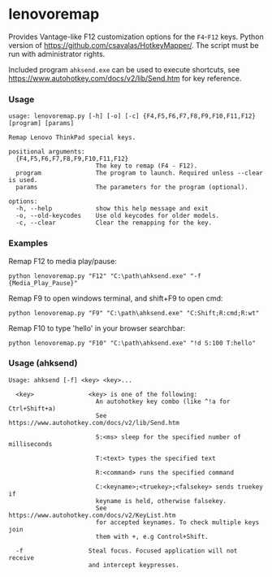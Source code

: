 # lenovoremap

Provides Vantage-like F12 customization options for the `F4`-`F12` keys. Python version of https://github.com/csavalas/HotkeyMapper/. The script must be run with administrator rights.

Included program `ahksend.exe` can be used to execute shortcuts, see https://www.autohotkey.com/docs/v2/lib/Send.htm for key reference.

### Usage
```
usage: lenovoremap.py [-h] [-o] [-c] {F4,F5,F6,F7,F8,F9,F10,F11,F12} [program] [params]

Remap Lenovo ThinkPad special keys.

positional arguments:
  {F4,F5,F6,F7,F8,F9,F10,F11,F12}
                        The key to remap (F4 - F12).
  program               The program to launch. Required unless --clear is used.
  params                The parameters for the program (optional).

options:
  -h, --help            show this help message and exit
  -o, --old-keycodes    Use old keycodes for older models.
  -c, --clear           Clear the remapping for the key.
```

### Examples

Remap F12 to media play/pause:
```
python lenovoremap.py "F12" "C:\path\ahksend.exe" "-f {Media_Play_Pause}"
```
Remap F9 to open windows terminal, and shift+F9 to open cmd:
```
python lenovoremap.py "F9" "C:\path\ahksend.exe" "C:Shift;R:cmd;R:wt"
```
Remap F10 to type 'hello' in your browser searchbar:
```
python lenovoremap.py "F10" "C:\path\ahksend.exe" "!d S:100 T:hello"
```

### Usage (ahksend)

```
Usage: ahksend [-f] <key> <key>...
 
  <key>               <key> is one of the following:
                        An autohotkey key combo (like ^!a for Ctrl+Shift+a)
                        See https://www.autohotkey.com/docs/v2/lib/Send.htm
 
                        S:<ms> sleep for the specified number of milliseconds
 
                        T:<text> types the specified text
 
                        R:<command> runs the specified command
 
                        C:<keyname>;<truekey>;<falsekey> sends truekey if
                        keyname is held, otherwise falsekey.
                        See https://www.autohotkey.com/docs/v2/KeyList.htm
                        for accepted keynames. To check multiple keys join
                        them with +, e.g Control+Shift. 
 
  -f                  Steal focus. Focused application will not receive
                      and intercept keypresses.
```
